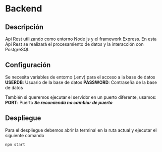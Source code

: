 # Backend

## Descripción
Api Rest utilizando como entorno Node js y el framework Express.
En esta Api Rest se realizará el procesamiento de datos y la interacción con PostgreSQL

## Configuración
Se necesita variables de entorno (.env) para el acceso a la base de datos
**USERDB**: Usuario de la base de datos
**PASSWORD**: Contraseña de la base de datos

También si queremos ejecutar el servidor en un puerto diferente, usamos:
**PORT**: Puerto
**_Se recomienda no cambiar de puerto_**

## Despliegue
Para el despliegue debemos abrir la terminal en la ruta actual y ejecutar el siguiente comando

    npm start

 
    